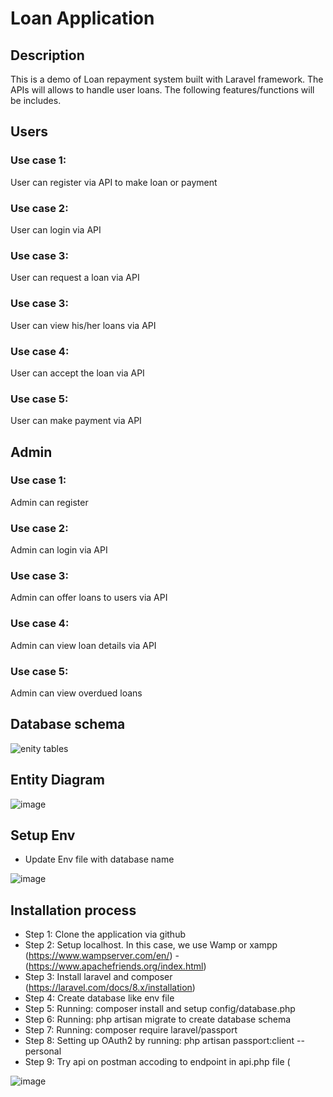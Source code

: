 # Loan Application

## Description
This is a demo of Loan repayment system built with Laravel framework. 
The APIs will allows to handle user loans. 
The following features/functions will be includes.

## Users

### Use case 1:
User can register via API to make loan or payment

### Use case 2:
User can login via API

### Use case 3:
User can request a loan via API
 

### Use case 3:
User can view his/her loans via API

### Use case 4:
User can accept the loan via API


### Use case 5:
User can make payment via API

## Admin

### Use case 1:
Admin can register

### Use case 2:
Admin can login via API

### Use case 3:
Admin can offer loans to users via API

### Use case 4:
Admin can view loan details via API

### Use case 5:
Admin can view overdued loans

## Database schema

![enity tables](https://user-images.githubusercontent.com/10462068/141443188-bfcff395-9619-48ae-87e2-99ead0468b72.PNG)

## Entity Diagram

![image](https://user-images.githubusercontent.com/10462068/141445227-815d49f3-ea51-40c8-a0e6-e21a46b4721c.png)

## Setup Env

- Update Env file with database name 

![image](https://user-images.githubusercontent.com/10462068/141446626-f03bcfa0-db20-42b4-a929-42f814d82f50.png)


## Installation process

- Step 1: Clone the application via github
- Step 2: Setup localhost. In this case, we use Wamp or xampp (https://www.wampserver.com/en/) - (https://www.apachefriends.org/index.html)
- Step 3: Install laravel and composer (https://laravel.com/docs/8.x/installation)
- Step 4: Create database like env file 
- Step 5: Running: composer install and setup config/database.php
- Step 6: Running: php artisan migrate to create database schema
- Step 7: Running: composer require laravel/passport
- Step 8: Setting up OAuth2  by running: php artisan passport:client --personal  
- Step 9: Try api on postman accoding to endpoint in api.php file (

![image](https://user-images.githubusercontent.com/10462068/141688871-8837177e-cceb-43c5-88ec-db74db409794.png)




